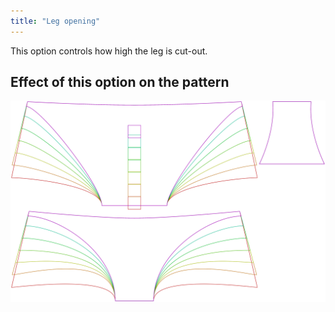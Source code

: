 ```yaml
---
title: "Leg opening"
---
```


This option controls how high the leg is cut-out.

## Effect of this option on the pattern

![This image shows the effect of this option by superimposing several variants that have a different value for this option](unice_legopening_sample.svg "Effect of this option on the pattern")
